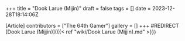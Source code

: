 +++
title = "Dook Larue (Mijin)"
draft = false
tags = []
date = 2023-12-28T18:14:06Z

[Article]
contributors = ["The 64th Gamer"]
gallery = []
+++
#REDIRECT [Dook Larue (Mijjin)]({{< ref "wiki/Dook Larue (Mijjin).md" >}})